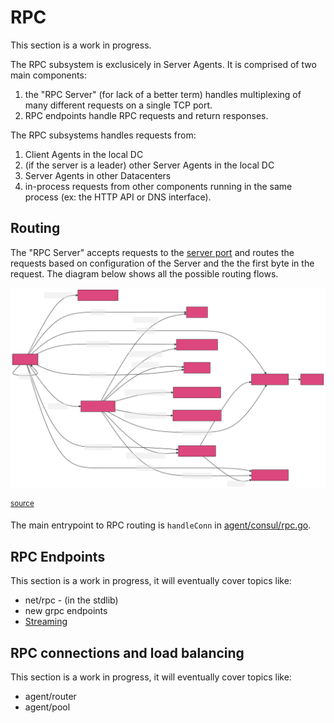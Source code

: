 # RPC

This section is a work in progress.

The RPC subsystem is exclusicely in Server Agents. It is comprised of two main components:

1. the "RPC Server" (for lack of a better term) handles multiplexing of many different
   requests on a single TCP port.
2. RPC endpoints handle RPC requests and return responses.

The RPC subsystems handles requests from:

1. Client Agents in the local DC
2. (if the server is a leader) other Server Agents in the local DC
3. Server Agents in other Datacenters
4. in-process requests from other components running in the same process (ex: the HTTP API
   or DNS interface).

## Routing

The "RPC Server" accepts requests to the [server port] and routes the requests based on
configuration of the Server and the the first byte in the request. The diagram below shows
all the possible routing flows.

[server port]: https://www.consul.io/docs/agent/options#server_rpc_port

![RPC Routing](./routing.svg)

<sup>[source](./routing.mmd)</sup>

The main entrypoint to RPC routing is `handleConn` in [agent/consul/rpc.go].

[agent/consul/rpc.go]: https://github.com/hashicorp/consul/blob/main/agent/consul/rpc.go


## RPC Endpoints

This section is a work in progress, it will eventually cover topics like:

- net/rpc - (in the stdlib)
- new grpc endpoints
- [Streaming](./streaming)


## RPC connections and load balancing

This section is a work in progress, it will eventually cover topics like:

- agent/router
- agent/pool
